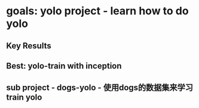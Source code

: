 # goals: yolo project - learn how to do yolo
## Key Results
## Best: yolo-train with inception

## sub project - dogs-yolo - 使用dogs的数据集来学习train yolo